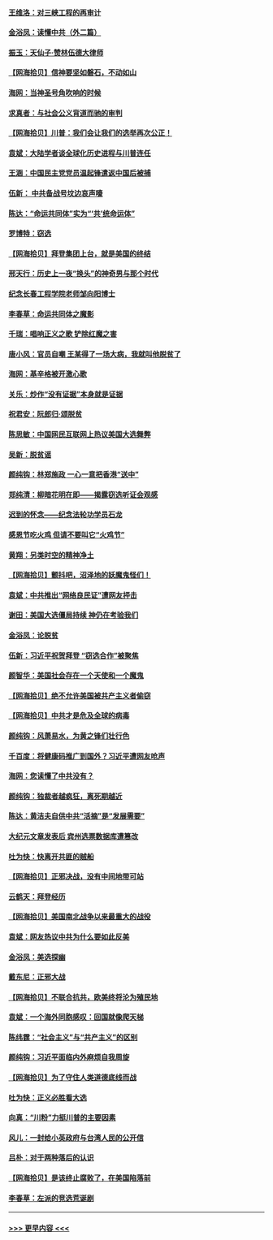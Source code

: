 #### [王维洛：对三峡工程的再审计](../pages/nsc993/n12598436.md?t=12061051) 
#### [金浴凤：读懂中共（外二篇）](../pages/nsc993/n12597943.md?t=12061051) 
#### [振玉：天仙子‧赞林伍德大律师](../pages/nsc993/n12597929.md?t=12061051) 
#### [【网海拾贝】信神要坚如磐石，不动如山](../pages/nsc993/n12597901.md?t=12061051) 
#### [海网：当神圣号角吹响的时候](../pages/nsc993/n12595891.md?t=12061051) 
#### [求真者：与社会公义背道而驰的审判](../pages/nsc993/n12595868.md?t=12061051) 
#### [【网海拾贝】川普：我们会让我们的选举再次公正！](../pages/nsc993/n12594930.md?t=12061051) 
#### [袁斌：大陆学者谈全球化历史进程与川普连任](../pages/nsc993/n12594690.md?t=12061051) 
#### [王涵：中国民主党党员温起锋遣返中国后被捕](../pages/nsc993/n12594540.md?t=12061051) 
#### [伍新： 中共备战号坟边哀声嚎](../pages/nsc993/n12593086.md?t=12061051) 
#### [陈达：“命运共同体”实为“‘共’统命运体”](../pages/nsc993/n12590865.md?t=12061051) 
#### [罗博特：窃选](../pages/nsc993/n12590619.md?t=12061051) 
#### [【网海拾贝】拜登集团上台，就是美国的终结](../pages/nsc993/n12589725.md?t=12061051) 
#### [邢天行：历史上一夜“换头”的神奇男与那个时代](../pages/nsc993/n12589424.md?t=12061051) 
#### [纪念长春工程学院老师邹向阳博士](../pages/nsc993/n12585390.md?t=12061051) 
#### [李春草：命运共同体之魔影](../pages/nsc993/n12585026.md?t=12061051) 
#### [千瑞：唱响正义之歌 铲除红魔之害](../pages/nsc993/n12585002.md?t=12061051) 
#### [唐小风：官员自嘲 王某得了一场大病，我就叫他脱贫了](../pages/nsc993/n12584981.md?t=12061051) 
#### [海网：基辛格被开激心歌](../pages/nsc993/n12584946.md?t=12061051) 
#### [关乐：炒作“没有证据”本身就是证据](../pages/nsc993/n12583146.md?t=12061051) 
#### [祝君安：阮郎归‧颂脱贫](../pages/nsc993/n12583119.md?t=12061051) 
#### [陈思敏：中国网民互联网上热议美国大选舞弊](../pages/nsc993/n12582845.md?t=12061051) 
#### [吴新：脱贫谣](../pages/nsc993/n12580839.md?t=12061051) 
#### [颜纯钩：林郑施政 一心一意把香港“送中”](../pages/nsc993/n12580805.md?t=12061051) 
#### [郑纯清：柳暗花明在即——揭露窃选听证会观感](../pages/nsc993/n12580795.md?t=12061051) 
#### [迟到的怀念——纪念法轮功学员石龙](../pages/nsc993/n12580245.md?t=12061051) 
#### [感恩节吃火鸡  但请不要叫它“火鸡节”](../pages/nsc993/n12580252.md?t=12061051) 
#### [黄翔：另类时空的精神净土](../pages/nsc993/n12578638.md?t=12061051) 
#### [【网海拾贝】颤抖吧，沼泽地的妖魔鬼怪们！](../pages/nsc993/n12578552.md?t=12061051) 
#### [袁斌：中共推出“网络良民证”遭网友抨击](../pages/nsc993/n12578511.md?t=12061051) 
#### [谢田：美国大选僵局持续 神仍在考验我们](../pages/nsc993/n12577432.md?t=12061051) 
#### [金浴凤：论脱贫](../pages/nsc993/n12576386.md?t=12061051) 
#### [伍新：习近平祝贺拜登 “窃选合作”被聚焦](../pages/nsc993/n12576358.md?t=12061051) 
#### [颜智华：美国社会存在一个天使和一个魔鬼](../pages/nsc993/n12574299.md?t=12061051) 
#### [【网海拾贝】绝不允许美国被共产主义者偷窃](../pages/nsc993/n12573396.md?t=12061051) 
#### [【网海拾贝】中共才是危及全球的病毒](../pages/nsc993/n12571204.md?t=12061051) 
#### [颜纯钩：风萧易水，为黄之锋们壮行色](../pages/nsc993/n12571487.md?t=12061051) 
#### [千百度：将健康码推广到国外？习近平遭网友呛声](../pages/nsc993/n12570808.md?t=12061051) 
#### [海网：您读懂了中共没有？](../pages/nsc993/n12570487.md?t=12061051) 
#### [颜纯钩：独裁者越疯狂，离死期越近](../pages/nsc993/n12569055.md?t=12061051) 
#### [陈达：黄洁夫自供中共“活摘”是“发展需要”](../pages/nsc993/n12568541.md?t=12061051) 
#### [大纪元文章发表后 宾州选票数据库遭篡改](../pages/nsc993/n12568105.md?t=12061051) 
#### [吐为快：快离开共匪的贼船](../pages/nsc993/n12568462.md?t=12061051) 
#### [【网海拾贝】正邪决战，没有中间地带可站](../pages/nsc993/n12568439.md?t=12061051) 
#### [云鹤天：拜登经历](../pages/nsc993/n12567294.md?t=12061051) 
#### [【网海拾贝】美国南北战争以来最重大的战役](../pages/nsc993/n12567247.md?t=12061051) 
#### [袁斌：网友热议中共为什么要如此反美](../pages/nsc993/n12567162.md?t=12061051) 
#### [金浴凤：美选探幽](../pages/nsc993/n12567147.md?t=12061051) 
#### [戴东尼：正邪大战](../pages/nsc993/n12567033.md?t=12061051) 
#### [【网海拾贝】不联合抗共，欧美终将沦为殖民地](../pages/nsc993/n12565068.md?t=12061051) 
#### [袁斌：一个海外同胞感叹：回国就像爬天梯](../pages/nsc993/n12564986.md?t=12061051) 
#### [陈纬霆：“社会主义”与“共产主义”的区别](../pages/nsc993/n12562417.md?t=12061051) 
#### [颜纯钩：习近平面临内外麻烦自我周旋](../pages/nsc993/n12563356.md?t=12061051) 
#### [【网海拾贝】为了守住人类道德底线而战](../pages/nsc993/n12562542.md?t=12061051) 
#### [吐为快：正义必胜看大选](../pages/nsc993/n12561967.md?t=12061051) 
#### [向真：“川粉”力挺川普的主要因素](../pages/nsc993/n12560774.md?t=12061051) 
#### [风儿：一封给小英政府与台湾人民的公开信](../pages/nsc993/n12560581.md?t=12061051) 
#### [吕朴：对于两种落后的认识](../pages/nsc993/n12560492.md?t=12061051) 
#### [【网海拾贝】是该终止腐败了，在美国陷落前](../pages/nsc993/n12559936.md?t=12061051) 
#### [李春草：左派的竞选荒诞剧](../pages/nsc993/n12558380.md?t=12061051) 

----
#### [ >>> 更早内容 <<< ](../indexes/nsc993-earlier.md)
